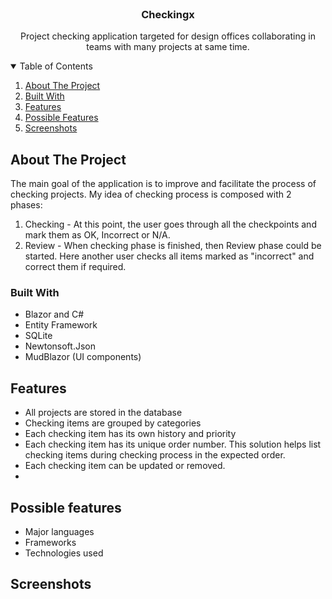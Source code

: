 <br />
<p align="center">

  <h3 align="center">Checkingx</h3>

  <p align="center">
    Project checking application targeted for design offices collaborating in teams with many projects at same time.
    <br />
  </p>
</p>


<!-- TABLE OF CONTENTS -->

<details open="open">
  <summary>Table of Contents</summary>
  <ol>
    <li><a href="#about-the-project">About The Project</a></li>
	<li><a href="#built-with">Built With</a></li>
	<li><a href="#features">Features</a></li>
	<li><a href="#possible-features">Possible Features</a></li>
	<li><a href="#screenshots">Screenshots</a></li>
  </ol>
</details>


<!-- ABOUT THE PROJECT -->

## About The Project

The main goal of the application is to improve and facilitate the process of checking projects.
My idea of checking process is composed with 2 phases:
1. Checking - At this point, the user goes through all the checkpoints and mark them as OK, Incorrect or N/A. 
2. Review - When checking phase is finished, then Review phase could be started. Here another user checks all items marked as "incorrect" and correct them if required.

### Built With

- Blazor and C#
- Entity Framework
- SQLite
- Newtonsoft.Json
- MudBlazor (UI components)

## Features

- All projects are stored in the database
- Checking items are grouped by categories
- Each checking item has its own history and priority
- Each checking item has its unique order number. This solution helps list checking items during checking process in the expected order.
- Each checking item can be updated or removed.
- 

## Possible features

- Major languages
- Frameworks
- Technologies used

## Screenshots

